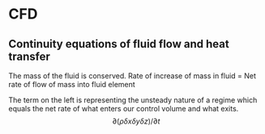 # CFD
## Continuity equations of fluid flow and heat transfer
The mass of the fluid is conserved.
Rate of increase of mass in fluid = Net rate of flow of mass into fluid element

The term on the left is representing the unsteady nature of a regime which equals the net rate of what enters our control volume and what exits.
$$\partial(\rho\delta x\delta y\delta z)/\partial t$$